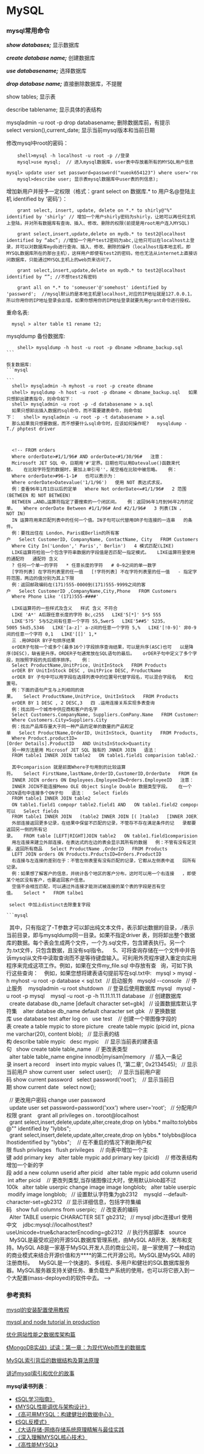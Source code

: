 # MySQL

### mysql常用命令

***show databases;*** 显示数据库   

***create database name;*** 创建数据库   

***use databasename;*** 选择数据库 

***drop database name;*** 直接删除数据库，不提醒   

show tables; 显示表 

describe tablename; 显示具体的表结构  

mysqladmin -u root -p drop databasename; 删除数据库前，有提示
 
select version(),current_date; 显示当前mysql版本和当前日期      

修改mysql中root的密码： 

```mysql
    shell>mysql -h localhost -u root -p //登录 
    mysql>use mysql;  // 进入mysql数据库，user表中存放着所有的MYSQL用户信息
    mysql> update user set password=password("xueok654123") where user='root';   
    mysql>describe user; 显示表mysql数据库中user表的列信息);   
```

增加新用户并授予一定权限（格式：grant select on 数据库.* to 用户名@登陆主机 identified by '密码'）：

```mysql
    grant select, insert, update, delete on *.* to shirly@"%" identified by 'shirly' // 增加一个用户shirly密码为shirly，让她可以再任何主机上登陆，并对所有数据库有查询、插入、修改、删除的权限(前提是用root用户连入MYSQL)

    grant select,insert,update,delete on mydb.* to test2@localhost identified by “abc”; //增加一个用户test2密码为abc,让他只可以在localhost上登录，并可以对数据库mydb进行查询、插入、修改、删除的操作（localhost指本地主机，即MYSQL数据库所在的那台主机），这样用户即使有test2的密码，他也无法从internet上直接访问数据库，只能通过MYSQL主机上的web页来访问了。

    grant select,insert,update,delete on mydb.* to test2@localhost identified by “”; //不想test2有密码  
    
    grant all on *.* to 'someuser'@'somehost' identified by 'password';  //mysql默认的是本地主机是localhost,对应的IP地址就是127.0.0.1，所以你用你的IP地址登录会出错，如果你想用你的IP地址登录就要先用grant命令进行授权。

```

重命名表: 
```mysql
  mysql > alter table t1 rename t2;   
```

mysqldump 备份数据库:
```mysql
    shell> mysqldump -h host -u root -p dbname >dbname_backup.sql 
``` 

恢复数据库:
```mysql

``` 
  shell> mysqladmin -h myhost -u root -p create dbname 
  shell> mysqldump -h host -u root -p dbname < dbname_backup.sql   如果只想卸出建表指令，则命令如下： 
  shell> mysqladmin -u root -p -d databasename > a.sql 
  如果只想卸出插入数据的sql命令，而不需要建表命令，则命令如下：   shell> mysqladmin -u root -p -t databasename > a.sql 
  那么如果我只想要数据，而不想要什么sql命令时，应该如何操作呢?   mysqldump -T./ phptest driver 



  <!-- FROM orders 
  Where orderDate>#1/1/96# AND orderDate<#1/30/96#   注意： 
  Mcirosoft JET SQL 中，日期用'#'定界。日期也可以用Datevalue()函数来代替。   在比较字符型的数据时，要加上单引号''，尾空格在比较中被忽略。   例： 
  Where orderDate>#96-1-1#   也可以表示为： 
  Where orderDate>Datevalue('1/1/96')   使用 NOT 表达式求反。 
  例：查看96年1月1日以后的定单   Where Not orderDate<=#1/1/96#   2 范围(BETWEEN 和 NOT BETWEEN) 
  BETWEEN …AND…运算符指定了要搜索的一个闭区间。   例：返回96年1月到96年2月的定单。   Where orderDate Between #1/1/96# And #2/1/96#   3 列表(IN ，NOT IN) 
  IN 运算符用来匹配列表中的任何一个值。IN子句可以代替用OR子句连接的一连串   的条件。 
  例：要找出住在 London、Paris或Berlin的所有客户   Select CustomerID, CompanyName, ContactName, City   FROM Customers 
  Where City In('London',' Paris',' Berlin')   4 模式匹配(LIKE) 
  LIKE运算符检验一个包含字符串数据的字段值是否匹配一指定模式。   LIKE运算符里使用的通配符   通配符 含义 
  ? 任何一个单一的字符   * 任意长度的字符   # 0~9之间的单一数字 
  [字符列表] 在字符列表里的任一值   [!字符列表] 不在字符列表里的任一值   - 指定字符范围，两边的值分别为其上下限 
  例：返回邮政编码在(171)555-0000到(171)555-9999之间的客户   Select CustomerID ,CompanyName,City,Phone   FROM Customers 
  Where Phone Like '(171)555-####' 

  LIKE运算符的一些样式及含义   样式 含义 不符合 
  LIKE 'A*' A后跟任意长度的字符 Bc,c255   LIKE'5[*]' 5*5 555 
  LIKE'5?5' 5与5之间有任意一个字符 55,5wer5   LIKE'5##5' 5235，5005 5kd5,5346   LIKE'[a-z]' a-z间的任意一个字符 5,%   LIKE'[!0-9]' 非0-9间的任意一个字符 0,1   LIKE'[[]' 1,* 
  三 .用ORDER BY子句排序结果 
  orDER子句按一个或多个(最多16个)字段排序查询结果，可以是升序(ASC)也可   以是降序(DESC)，缺省是升序。ORDER子句通常放在SQL语句的最后。   orDER子句中定义了多个字段，则按照字段的先后顺序排序。   例： 
  Select ProductName,UnitPrice, UnitInStock   FROM Products 
  orDER BY UnitInStock DESC , UnitPrice DESC, ProductName 
  orDER BY 子句中可以用字段在选择列表中的位置号代替字段名，可以混合字段名   和位置号。 
  例：下面的语句产生与上列相同的效果。   Select ProductName,UnitPrice, UnitInStock   FROM Products 
  orDER BY 1 DESC , 2 DESC,3   四 .运用连接关系实现多表查询 
  例：找出同一个城市中供应商和客户的名字 
  Select Customers.CompanyName, Suppliers.ComPany.Name   FROM Customers, Suppliers 
  Where Customers.City=Suppliers.City 
  例：找出产品库存量大于同一种产品的定单的数量的产品和定单   Select ProductName,OrderID, UnitInStock, Quantity   FROM Products, [Order Deails] 
  Where Product.productID=[Order Details].ProductID   AND UnitsInStock>Quantity 
  另一种方法是用 Microsof JET SQL 独有的 JNNER JOIN   语法： 
  FROM table1 INNER JOIN table2   ON table1.field1 comparision table2.field2 

  其中comparision 就是前面Where子句用到的比较运算符。   Select FirstName,lastName,OrderID,CustomerID,OrderDate   FROM Employees 
  INNER JOIN orders ON Employees.EmployeeID=Orders.EmployeeID   注意： 
  INNER JOIN不能连接Memo OLE Object Single Double 数据类型字段。   在一个JOIN语句中连接多个ON子句   语法：   Select fields 
  FROM table1 INNER JOIN table2 
  ON table1.field1 compopr table2.field1 AND   ON table1.field2 compopr table2.field2 or   ON table1.field3 compopr table2.field3   也可以   Select fields 
  FROM table1 INNER JOIN   (table2 INNER JOIN [( ]table3   [INNER JOER] [( ]tablex[INNER JOIN]   ON table1.field1 compopr table2.field1   ON table1.field2 compopr table2.field2   ON table1.field3 compopr table2.field3 
  外部连接返回更多记录，在结果中保留不匹配的记录，不管存不存在满足条件的记   录都要返回另一侧的所有记录。   FROM table [LEFT|RIGHT]JOIN table2   ON table1.field1comparision table.field2 
  用左连接来建立外部连接，在表达式的左边的表会显示其所有的数据   例：不管有没有定货量，返回所有商品   Select ProductName ,OrderID   FROM Products 
  LEFT JOIN orders ON Products.PrductsID=Orders.ProductID 
  右连接与左连接的差别在于：不管左侧表里有没有匹配的记录，它都从左侧表中返   回所有记录。 
  例：如果想了解客户的信息，并统计各个地区的客户分布，这时可以用一个右连接   ，即使某个地区没有客户，也要返回客户信息。 
  空值不会相互匹配，可以通过外连接才能测试被连接的某个表的字段是否有空值。   Select *   FROM talbe1

 select 中加上distinct去除重复字段 

```mysql

```

  其中，只有指定了-T参数才可以卸出纯文本文件，表示卸出数据的目录，./表示当前目录，即与mysqldump同一目录。如果不指定driver 表，则将卸出整个数据库的数据。每个表会生成两个文件，一个为.sql文件，包含建表执行。另一个为.txt文件，只包含数据，且没有sql指令。 
  5、可将查询存储在一个文件中并告诉mysql从文件中读取查询而不是等待键盘输入。可利用外壳程序键入重定向实用程序来完成这项工作。例如，如果在文件my_file.sql 中存放有查   询，可如下执行这些查询： 
  例如，如果您想将建表语句提前写在sql.txt中:   mysql > mysql -h myhost -u root -p database < sql.txt   // 启动服务   mysqld --console   // 停止服务 
  mysqladmin -u root shutdown   // 登录后使用数据库 mysql   mysql -u root -p mysql 
  mysql -u root -p -h 11.11.11.11 database   // 创建数据库 
  create database db_name [default character set=gbk]   // 设置数据库默认字符集 
  alter databse db_name default character set gbk   // 更换数据库 use database test after log on   use test 
  // 创建一个带图像字段的表 create a table mypic to store picture   create table mypic (picid int, picname varchar(20), content blob);   // 显示表的结构 describe table mypic   desc mypic 
  // 显示当前表的建表语句   show create table table_name   // 更改表类型 
  alter table table_name engine innodb|myisam|memory   // 插入一条记录 insert a record 
  insert into mypic values (1, '第二章', 0x2134545);   // 显示当前用户 show current user   select user(); 
  // 显示当前用户密码 show current password   select password('root'); 
  // 显示当前日期 show current date   select now(); 


  // 更改用户密码 change user password 
  update user set password=password('xxx') where user='root';   // 分配用户权限 grant 
  grant all privileges on *.* toroot@localhost 
  grant select,insert,delete,update,alter,create,drop on lybbs.* mailto:tolybbs@"" identified by "lybbs"; 
  grant select,insert,delete,update,alter,create,drop on lybbs.* tolybbs@localhostidentified by "lybbs"; 
  // 在不重启的情况下刷新用户权限 flush privileges   flush privileges 
  // 向表中增加一个主键 add primary key   alter table mypic add primary key (picid) 
  // 修改表结构增加一个新的字段 add a new column userid after picid   alter table mypic add column userid int after picid 
  // 更改列类型,当存储图像过大时，使用默认blob超不过100k   alter table userpic change image image longblob;   alter table userpic modify image longblob;   // 设置默认字符集为gb2312 
  mysqld --default-character-set=gb2312   // 显示详细信息，包括字符集编码   show full columns from userpic;   // 改变表的编码 
  Alter TABLE userpic CHARACTER SET gb2312;   // mysql jdbc连接url 使用中文 
  jdbc:mysql://localhost/test?useUnicode=true&characterEncoding=gb2312   // 执行外部脚本   source  
  MySQL是最受欢迎的开源SQL数据库管理系统，由MySQL AB开发、发布和支持。MySQL AB是一家基于MySQL开发人员的商业公司，是一家使用了一种成功的商业模式来结合开源价值和方****的第二代开源公司。MySQL是MySQL AB的注册商标。 
  MySQL是一个快速的、多线程、多用户和健壮的SQL数据库服务器。MySQL服务器支持关键任务、重负载生产系统的使用，也可以将它嵌入到一个大配置(mass-deployed)的软件中去。 -->



### 参考资料

[mysql的安装配置使用教程](http://www.cnblogs.com/mr-wid/archive/2013/05/09/3068229.html)

[mysql and node tutorial in production](http://codeforgeek.com/2015/01/nodejs-mysql-tutorial/)

[优化网站性能之数据库架构篇](http://www.lovelucy.info/website-database-optimization.html)

[《MongoDB实战》试读：第一章：为现代Web而生的数据库](http://book.douban.com/reading/21674153/)

[MySQL索引背后的数据结构及算法原理](http://blog.codinglabs.org/articles/theory-of-mysql-index.html)

[讲述mysql索引和优化的故事](http://database.51cto.com/art/201107/278040.htm)

**mysql读书列表**：

* [《SQL学习指南》](../pdf/SQL学习指南.pdf)
* [《MYSQL性能调优与架构设计》](../pdf/MySQL性能调优与架构设计.pdf)
* [《高可用MYSQL：构建健壮的数据中心》](../pdf/高可用MySQL：构建健壮的数据中心.pdf)
* [《SQL反模式》](../pdf/SQL反模式.pdf)
* [《大话存储-网络存储系统原理精解与最佳实践](../pdf/大话存储-网络存储系统原理精解与最佳实践.pdf)
* [《深入理解MYSQL核心技术》](../pdf/深入理解MySQL核心技术.pdf)
* [《高性能MYSQL》](../pdf/高性能MySQL第三版.pdf)
